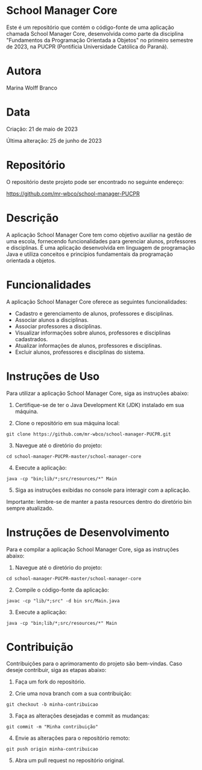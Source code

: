 # School Manager Core
Este é um repositório que contém o código-fonte de uma aplicação chamada School Manager Core, desenvolvida como parte da disciplina "Fundamentos da Programação Orientada a Objetos" no primeiro semestre de 2023, na PUCPR (Pontifícia Universidade Católica do Paraná).

# Autora
Marina Wolff Branco

# Data
Criação: 21 de maio de 2023

Última alteração: 25 de junho de 2023

# Repositório
O repositório deste projeto pode ser encontrado no seguinte endereço:

https://github.com/mr-wbco/school-manager-PUCPR

# Descrição
A aplicação School Manager Core tem como objetivo auxiliar na gestão de uma escola, fornecendo funcionalidades para gerenciar alunos, professores e disciplinas. É uma aplicação desenvolvida em linguagem de programação Java e utiliza conceitos e princípios fundamentais da programação orientada a objetos.

# Funcionalidades
A aplicação School Manager Core oferece as seguintes funcionalidades:

* Cadastro e gerenciamento de alunos, professores e disciplinas.
* Associar alunos a disciplinas.
* Associar professores a disciplinas.
* Visualizar informações sobre alunos, professores e disciplinas cadastrados.
* Atualizar informações de alunos, professores e disciplinas.
* Excluir alunos, professores e disciplinas do sistema.

# Instruções de Uso

Para utilizar a aplicação School Manager Core, siga as instruções abaixo:

1. Certifique-se de ter o Java Development Kit (JDK) instalado em sua máquina.

2. Clone o repositório em sua máquina local:

```git clone https://github.com/mr-wbco/school-manager-PUCPR.git```

3. Navegue até o diretório do projeto:

```cd school-manager-PUCPR-master/school-manager-core```

4. Execute a aplicação:

```java -cp "bin;lib/*;src/resources/*" Main```

5. Siga as instruções exibidas no console para interagir com a aplicação.

Importante: lembre-se de manter a pasta resources dentro do diretório bin sempre atualizado.

# Instruções de Desenvolvimento

Para e compilar a aplicação School Manager Core, siga as instruções abaixo:

1. Navegue até o diretório do projeto:

```cd school-manager-PUCPR-master/school-manager-core```

2. Compile o código-fonte da aplicação:

```javac -cp "lib/*;src" -d bin src/Main.java```

3. Execute a aplicação:

```java -cp "bin;lib/*;src/resources/*" Main```

# Contribuição
Contribuições para o aprimoramento do projeto são bem-vindas. Caso deseje contribuir, siga as etapas abaixo:

1. Faça um fork do repositório.

2. Crie uma nova branch com a sua contribuição:

```git checkout -b minha-contribuicao```

3. Faça as alterações desejadas e commit as mudanças:

```git commit -m "Minha contribuição"```

4. Envie as alterações para o repositório remoto:

```git push origin minha-contribuicao```

5. Abra um pull request no repositório original.
